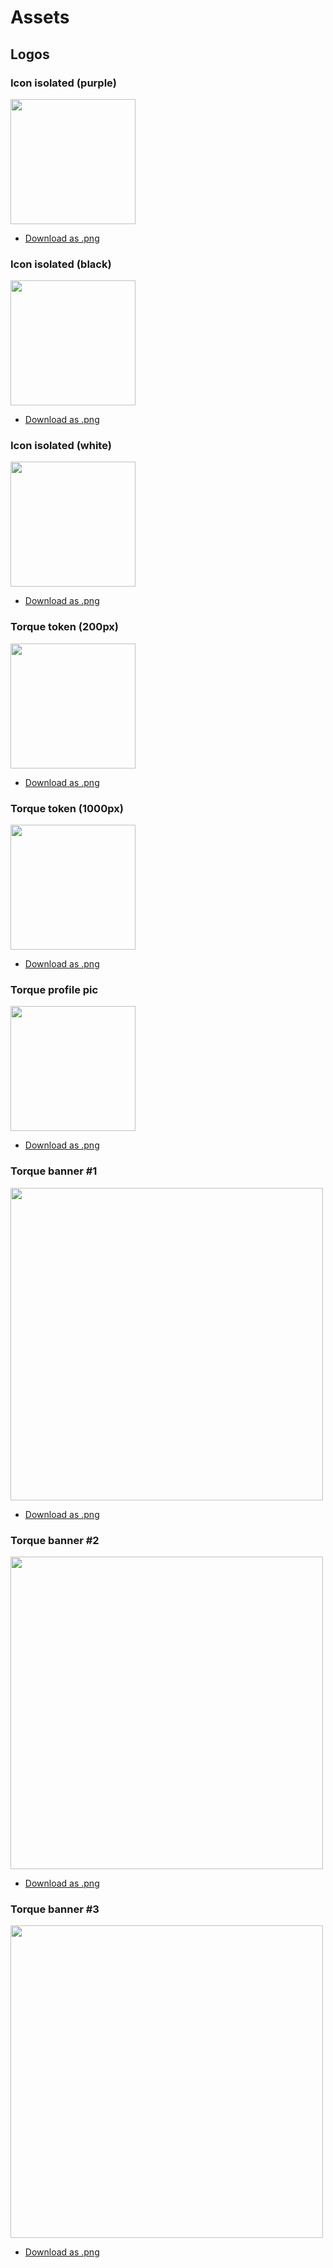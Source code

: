 # Assets

## Logos

### Icon isolated (purple)
<img src="/img/torque-logo.png"  width="200px" height="auto" />

- [Download as .png](/img/torque-logo.png)

### Icon isolated (black)
<img src="/img/torque-black.png"  width="200px" height="auto" />

- [Download as .png](/img/torque-black.png)
  
### Icon isolated (white)
<img src="/img/torque-white.png"  width="200px" height="auto" />

- [Download as .png](/img/torque-white.png)

### Torque token (200px)
<img src="/img/torq-200.png"  width="200px" height="auto" />

- [Download as .png](/img/torq-200.png)

### Torque token (1000px)
<img src="/img/torq-1000.png"  width="200px" height="auto" />

- [Download as .png](/img/torq-1000.png)

### Torque profile pic
<img src="/img/torque-square.png"  width="200px" height="auto" />

- [Download as .png](/img/torque-square.png)

### Torque banner #1
<img src="/img/t-banner.png"  width="500px" height="auto" />

- [Download as .png](/img/t-banner.png)

### Torque banner #2
<img src="/img/boost-light.png"  width="500px" height="auto" />

- [Download as .png](/img/boost-light.png)

### Torque banner #3
<img src="/img/borrow-light.png"  width="500px" height="auto" />

- [Download as .png](/img/borrow-light.png)